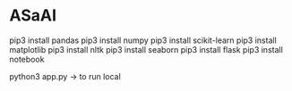 # ASaAI

pip3 install pandas
pip3 install numpy
pip3 install scikit-learn
pip3 install matplotlib
pip3 install nltk
pip3 install seaborn
pip3 install flask
pip3 install notebook 

python3 app.py -> to run local
